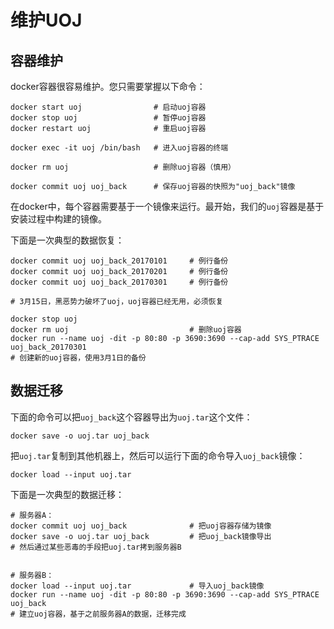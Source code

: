 # 维护UOJ

## 容器维护

docker容器很容易维护。您只需要掌握以下命令：

```
docker start uoj                # 启动uoj容器
docker stop uoj                 # 暂停uoj容器
docker restart uoj              # 重启uoj容器

docker exec -it uoj /bin/bash   # 进入uoj容器的终端

docker rm uoj                   # 删除uoj容器（慎用）

docker commit uoj uoj_back      # 保存uoj容器的快照为"uoj_back"镜像
```

在docker中，每个容器需要基于一个镜像来运行。最开始，我们的`uoj`容器是基于安装过程中构建的镜像。

下面是一次典型的数据恢复：

```
docker commit uoj uoj_back_20170101     # 例行备份
docker commit uoj uoj_back_20170201     # 例行备份
docker commit uoj uoj_back_20170301     # 例行备份

# 3月15日，黑恶势力破坏了uoj，uoj容器已经无用，必须恢复

docker stop uoj
docker rm uoj                           # 删除uoj容器
docker run --name uoj -dit -p 80:80 -p 3690:3690 --cap-add SYS_PTRACE  uoj_back_20170301
# 创建新的uoj容器，使用3月1日的备份
```

## 数据迁移

下面的命令可以把`uoj_back`这个容器导出为`uoj.tar`这个文件：
```
docker save -o uoj.tar uoj_back
```
把`uoj.tar`复制到其他机器上，然后可以运行下面的命令导入`uoj_back`镜像：
```
docker load --input uoj.tar
```

下面是一次典型的数据迁移：
```
# 服务器A：
docker commit uoj uoj_back              # 把uoj容器存储为镜像
docker save -o uoj.tar uoj_back         # 把uoj_back镜像导出
# 然后通过某些恶毒的手段把uoj.tar拷到服务器B


# 服务器B：
docker load --input uoj.tar             # 导入uoj_back镜像
docker run --name uoj -dit -p 80:80 -p 3690:3690 --cap-add SYS_PTRACE  uoj_back
# 建立uoj容器，基于之前服务器A的数据，迁移完成
```
